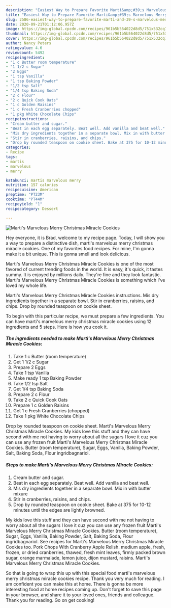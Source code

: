 ```yaml
---
description: "Easiest Way to Prepare Favorite Marti&amp;#39;s Marvelous Merry Christmas Miracle Cookies"
title: "Easiest Way to Prepare Favorite Marti&amp;#39;s Marvelous Merry Christmas Miracle Cookies"
slug: 2586-easiest-way-to-prepare-favorite-marti-and-39-s-marvelous-merry-christmas-miracle-cookies
date: 2020-09-21T01:12:06.957Z
image: https://img-global.cpcdn.com/recipes/961b5b564022d8d5/751x532cq70/martis-marvelous-merry-christmas-miracle-cookies-recipe-main-photo.jpg
thumbnail: https://img-global.cpcdn.com/recipes/961b5b564022d8d5/751x532cq70/martis-marvelous-merry-christmas-miracle-cookies-recipe-main-photo.jpg
cover: https://img-global.cpcdn.com/recipes/961b5b564022d8d5/751x532cq70/martis-marvelous-merry-christmas-miracle-cookies-recipe-main-photo.jpg
author: Nancy Peters
ratingvalue: 4.6
reviewcount: 5492
recipeingredient:
- "1 c Butter room temperature"
- "1 1/2 c Sugar"
- "2 Eggs"
- "1 tsp Vanilla"
- "1 tsp Baking Powder"
- "1/2 tsp Salt"
- "1/4 tsp Baking Soda"
- "2 c Flour"
- "2 c Quick Cook Oats"
- "1 c Golden Raisins"
- "1 c Fresh Cranberries chopped"
- "1 pkg White Chocolate Chips"
recipeinstructions:
- "Cream butter and sugar."
- "Beat in each egg separately. Beat well. Add vanilla and beat well."
- "Mis dry ingredients together in a separate bowl. Mix in with butter mixure"
- "Stir in cranberries, raisins, and chips."
- "Drop by rounded teaspoon on cookie sheet. Bake at 375 for 10-12 minutes until the edges are lightly browned."
categories:
- Recipe
tags:
- martis
- marvelous
- merry

katakunci: martis marvelous merry 
nutrition: 157 calories
recipecuisine: American
preptime: "PT23M"
cooktime: "PT44M"
recipeyield: "1"
recipecategory: Dessert

---
```



![Marti&#39;s Marvelous Merry Christmas Miracle Cookies](https://img-global.cpcdn.com/recipes/961b5b564022d8d5/751x532cq70/martis-marvelous-merry-christmas-miracle-cookies-recipe-main-photo.jpg)

Hey everyone, it is Brad, welcome to my recipe page. Today, I will show you a way to prepare a distinctive dish, marti&#39;s marvelous merry christmas miracle cookies. One of my favorites food recipes. For mine, I'm gonna make it a bit unique. This is gonna smell and look delicious.

Marti&#39;s Marvelous Merry Christmas Miracle Cookies is one of the most favored of current trending foods in the world. It is easy, it's quick, it tastes yummy. It is enjoyed by millions daily. They're fine and they look fantastic. Marti&#39;s Marvelous Merry Christmas Miracle Cookies is something which I've loved my whole life.

Marti&#39;s Marvelous Merry Christmas Miracle Cookies instructions. Mis dry ingredients together in a separate bowl. Stir in cranberries, raisins, and chips. Drop by rounded teaspoon on cookie sheet.


To begin with this particular recipe, we must prepare a few ingredients. You can have marti&#39;s marvelous merry christmas miracle cookies using 12 ingredients and 5 steps. Here is how you cook it.

<!--inarticleads1-->

##### The ingredients needed to make Marti&#39;s Marvelous Merry Christmas Miracle Cookies:

1. Take 1 c Butter (room temperature)
1. Get 1 1/2 c Sugar
1. Prepare 2 Eggs
1. Take 1 tsp Vanilla
1. Make ready 1 tsp Baking Powder
1. Take 1/2 tsp Salt
1. Get 1/4 tsp Baking Soda
1. Prepare 2 c Flour
1. Take 2 c Quick Cook Oats
1. Prepare 1 c Golden Raisins
1. Get 1 c Fresh Cranberries (chopped)
1. Take 1 pkg White Chocolate Chips


Drop by rounded teaspoon on cookie sheet. Marti&#39;s Marvelous Merry Christmas Miracle Cookies. My kids love this stuff and they can have second with me not having to worry about all the sugars I love it cuz you can use any frozen fruit Marti&#39;s Marvelous Merry Christmas Miracle Cookies. Butter (room temperature), Sugar, Eggs, Vanilla, Baking Powder, Salt, Baking Soda, Flour ingridbagnariol. 

<!--inarticleads2-->

##### Steps to make Marti&#39;s Marvelous Merry Christmas Miracle Cookies:

1. Cream butter and sugar.
1. Beat in each egg separately. Beat well. Add vanilla and beat well.
1. Mis dry ingredients together in a separate bowl. Mix in with butter mixure
1. Stir in cranberries, raisins, and chips.
1. Drop by rounded teaspoon on cookie sheet. Bake at 375 for 10-12 minutes until the edges are lightly browned.


My kids love this stuff and they can have second with me not having to worry about all the sugars I love it cuz you can use any frozen fruit Marti&#39;s Marvelous Merry Christmas Miracle Cookies. Butter (room temperature), Sugar, Eggs, Vanilla, Baking Powder, Salt, Baking Soda, Flour ingridbagnariol. See recipes for Marti&#39;s Marvelous Merry Christmas Miracle Cookies too. Pork Chops With Cranberry Apple Relish. medium apple, fresh, frozen, or dried cranberries, thawed, fresh mint leaves, firmly packed brown sugar, orange marmalade, lemon juice, dijon mustard, raisins. Marti&#39;s Marvelous Merry Christmas Miracle Cookies. 

So that is going to wrap this up with this special food marti&#39;s marvelous merry christmas miracle cookies recipe. Thank you very much for reading. I am confident you can make this at home. There is gonna be more interesting food at home recipes coming up. Don't forget to save this page in your browser, and share it to your loved ones, friends and colleague. Thank you for reading. Go on get cooking!
